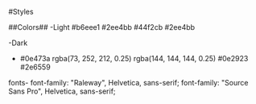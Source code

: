 #Styles

##Colors##
-Light
#b6eee1
#2ee4bb
#44f2cb
#2ee4bb

-Dark

- #0e473a
  rgba(73, 252, 212, 0.25)
  rgba(144, 144, 144, 0.25)
  #0e2923
  #2e6559

fonts-
font-family: "Raleway", Helvetica, sans-serif;
font-family: "Source Sans Pro", Helvetica, sans-serif;
